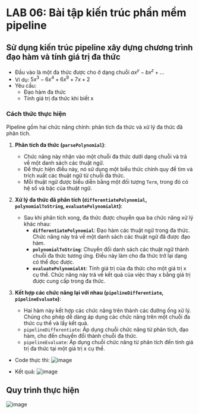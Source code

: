 # LAB 06: Bài tập kiến trúc phần mềm pipeline

## Sử dụng kiến trúc pipeline xây dựng chương trình đạo hàm và tính giá trị đa thức
- Đầu vào là một đa thức được cho ở dạng chuỗi $ax^y -bx^z+…$ <br>
- Ví dụ:  $5x^3 - 6x^4 + 6x^9 + 7x + 2$
- Yêu cầu:
    -	Đạo hàm đa thức
    -	Tính giá trị đa thức khi biết x

### Cách thức thực hiện
Pipeline gồm hai chức năng chính: phân tích đa thức và xử lý đa thức đã phân tích. 

1. **Phân tích đa thức (`parsePolynomial`)**:
   - Chức năng này nhận vào một chuỗi đa thức dưới dạng chuỗi và trả về một danh sách các thuật ngữ. 
   - Để thực hiện điều này, nó sử dụng một biểu thức chính quy để tìm và trích xuất các thuật ngữ từ chuỗi đa thức. 
   - Mỗi thuật ngữ được biểu diễn bằng một đối tượng `Term`, trong đó có hệ số và bậc của thuật ngữ.

2. **Xử lý đa thức đã phân tích (`differentiatePolynomial`, `polynomialToString`, `evaluatePolynomialAt`)**:
   - Sau khi phân tích xong, đa thức được chuyển qua ba chức năng xử lý khác nhau:
     - **`differentiatePolynomial`**: Đạo hàm các thuật ngữ trong đa thức. Chức năng này trả về một danh sách các thuật ngữ đã được đạo hàm.
     - **`polynomialToString`**: Chuyển đổi danh sách các thuật ngữ thành chuỗi đa thức tương ứng. Điều này làm cho đa thức trở lại dạng có thể đọc được.
     - **`evaluatePolynomialAt`**: Tính giá trị của đa thức cho một giá trị x cụ thể. Chức năng này trả về kết quả của việc thay x bằng giá trị được cung cấp trong đa thức.

3. **Kết hợp các chức năng lại với nhau (`pipelineDifferentiate`, `pipelineEvaluate`)**:
   - Hai hàm này kết hợp các chức năng trên thành các đường ống xử lý. Chúng cho phép dễ dàng áp dụng các chức năng trên một chuỗi đa thức cụ thể và lấy kết quả.
   - `pipelineDifferentiate`: Áp dụng chuỗi chức năng từ phân tích, đạo hàm, cho đến chuyển đổi thành chuỗi đa thức.
   - `pipelineEvaluate`: Áp dụng chuỗi chức năng từ phân tích đến tính giá trị đa thức tại một giá trị x cụ thể. 

- Code thực thi:
![image](/output/code.png)

- Kết quả:
![image](/output/output_pipeline.png)

## Quy trình thực hiện
![image](/output/pipeline.png)